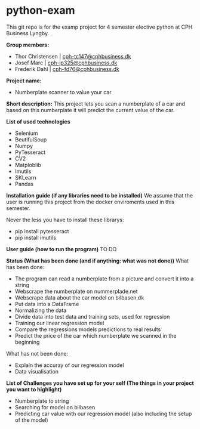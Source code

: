 # python-exam

This git repo is for the examp project for 4 semester elective python at CPH Business Lyngby.

**Group members:**
- Thor Christensen | cph-tc147@cphbusiness.dk
- Josef Marc | cph-jp325@cphbusiness.dk
- Frederik Dahl | cph-fd76@cphbusiness.dk

**Project name:**
- Numberplate scanner to value your car

**Short description:**
This project lets you scan a numberplate of a car and based on this numberplate it will predict the current value of the car.

**List of used technologies**
- Selenium
- BeutifulSoup
- Numpy
- PyTesseract
- CV2 
- Matploblib 
- Imutils 
- SKLearn 
- Pandas 


**Installation guide (if any libraries need to be installed)**
We assume that the user is running this project from the docker enviroments used in this semester. 

Never the less you have to install these librarys:  
- pip install pytesseract
- pip install imutils


**User guide (how to run the program)**
TO DO


**Status (What has been done (and if anything: what was not done))**
What has been done: 
- The program can read a numberplate from a picture and convert it into a string 
- Webscrape the numberplate on nummerplade.net 
- Webscrape data about the car model on bilbasen.dk 
- Put data into a DataFrame 
- Normalizing the data 
- Divide data into test data and training sets, used for regression 
- Training our linear regression model
- Compare the regressions models predictions to real results 
- Predict the price of the car which numberplate we scanned in the beginning 

What has not been done: 
- Explain the accuray of our regression model
- Data visualisation 

**List of Challenges you have set up for your self (The things in your project you want to highlight)**
- Numberplate to string 
- Searching for model on bilbasen 
- Predicting car value with our regression model (also including the setup of the model) 

